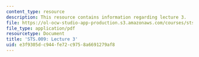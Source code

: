 ```yaml
---
content_type: resource
description: This resource contains information regarding lecture 3.
file: https://ol-ocw-studio-app-production.s3.amazonaws.com/courses/sts-009-evolution-and-society-spring-2012/e3f9305dc944fe72c9758a6691279af8_MITSTS_009S12_lec3.pdf
file_type: application/pdf
resourcetype: Document
title: 'STS.009: Lecture 3'
uid: e3f9305d-c944-fe72-c975-8a6691279af8
---
```

